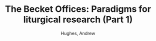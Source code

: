 ---
title: "The Becket Offices: Paradigms for liturgical research (Part 1)"
author: Hughes, Andrew
editor: Helsen, Kate
volume: CII
isbn13: 978-1-926664-27-9
price: 130
place: Lions Bay, BC
publisher: IMM
year: 2014
:pages: ix + 309
---